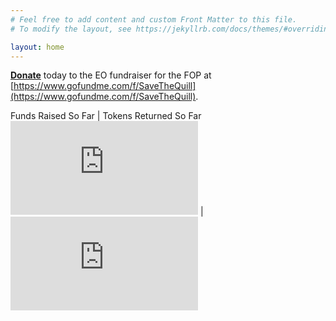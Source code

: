 ```yaml
---
# Feel free to add content and custom Front Matter to this file.
# To modify the layout, see https://jekyllrb.com/docs/themes/#overriding-theme-defaults

layout: home
---
```

**[Donate](https://www.gofundme.com/f/SaveTheQuill)** today to the EO fundraiser for the FOP at [https://www.gofundme.com/f/SaveTheQuill](https://www.gofundme.com/f/SaveTheQuill).

Funds Raised So Far | Tokens Returned So Far
![funds-raised-so-far](http://www.coolfundraisingideas.net/thermometer/thermometer.php?currency=dollar&goal=600000&raised=51635&color=blue&size=medium) | ![tokens-returned-so-far](http://www.coolfundraisingideas.net/thermometer/thermometer.php?currency=none&goal=600&raised=0&color=green&size=medium)

